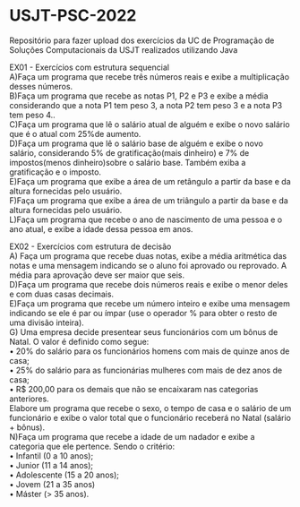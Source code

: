 # USJT-PSC-2022
Repositório para fazer upload dos exercícios da UC de Programação de Soluções Computacionais da USJT realizados utilizando Java

EX01 - Exercícios com estrutura sequencial <br>
A)Faça um programa que recebe três números reais e exibe a multiplicação desses números. <br>
B)Faça um programa que recebe as notas P1, P2 e P3 e exibe a média considerando que a nota P1 tem peso 3, a nota P2 tem peso 3 e a nota P3 tem peso 4..<br>
C)Faça um programa que lê o salário atual de alguém e exibe o novo salário que é o atual com 25%de aumento. <br>
D)Faça um programa que lê o salário base de alguém e exibe o novo salário, considerando 5% de gratificação(mais dinheiro) e 7% de impostos(menos dinheiro)sobre o salário base. Também exiba a gratificação e o imposto. <br>
E)Faça um programa que exibe a área de um retângulo a partir da base e da altura fornecidas pelo usuário. <br>
F)Faça um programa que exibe a área de um triângulo a partir da base e da altura fornecidas pelo usuário. <br>
L)Faça um programa que recebe o ano de nascimento de uma pessoa e o ano atual, e exibe a idade dessa pessoa em anos. <br>

EX02 - Exercícios com estrutura de decisão <br>
A) Faça um programa que recebe duas notas, exibe a média aritmética das notas e uma mensagem indicando se o aluno foi aprovado ou reprovado. A média para aprovação deve ser maior que seis. <br>
D)Faça um programa que recebe dois números reais e exibe o menor deles e com duas casas decimais. <br>
E)Faça um programa que recebe um número inteiro e exibe uma mensagem indicando se ele é par ou ímpar (use o operador % para obter o resto de uma divisão inteira). <br>
G) Uma empresa decide presentear seus funcionários com um bônus de Natal. O valor é definido como segue: <br>
• 20% do salário para os funcionários homens com mais de quinze anos de casa; <br>
• 25% do salário para as funcionárias mulheres com mais de dez anos de casa; <br>
• R$ 200,00 para os demais que não se encaixaram nas categorias anteriores. <br>
Elabore um programa que recebe o sexo, o tempo de casa e o salário de um funcionário e exibe o valor total que o funcionário receberá no Natal (salário + bônus).<br>
N)Faça um programa que recebe a idade de um nadador e exibe a categoria que ele pertence. Sendo o critério: <br>
• Infantil (0 a 10 anos); <br>
• Junior (11 a 14 anos); <br>
• Adolescente (15 a 20 anos); <br>
• Jovem (21 a 35 anos) <br>
• Máster (> 35 anos). <br>
